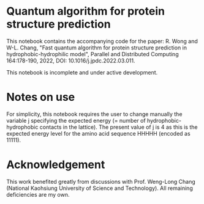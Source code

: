 # Quantum algorithm for protein structure prediction

This notebook contains the accompanying code for the paper:
R. Wong and W-L. Chang, 
"Fast quantum algorithm for protein structure prediction in hydrophobic-hydrophilic model", 
Parallel and Distributed Computing 164:178-190, 2022, DOI: 10.1016/j.jpdc.2022.03.011.

This notebook is incomplete and under active development. 

# Notes on use
For simplicity, this notebook requires the user to change manually the variable j specifying the expected energy (= number of hydrophobic-hydrophobic contacts in the lattice). The present value of j is 4 as this is the expected energy level for the amino acid sequence HHHHH (encoded as 11111). 

# Acknowledgement
This work benefited greatly from discussions with Prof. Weng-Long Chang (National Kaohsiung University of Science and Technology). All remaining deficiencies are my own.
